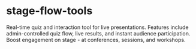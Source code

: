 # stage-flow-tools
Real-time quiz and interaction tool for live presentations. Features include admin-controlled quiz flow, live results, and instant audience participation. Boost engagement on stage - at conferences, sessions, and workshops.
